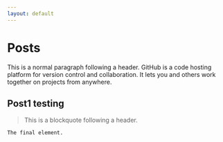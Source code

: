 ```yaml
---
layout: default
---
```



# Posts

This is a normal paragraph following a header. GitHub is a code hosting platform for version control and collaboration. It lets you and others work together on projects from anywhere.

## Post1 testing

> This is a blockquote following a header.



```
The final element.
```
